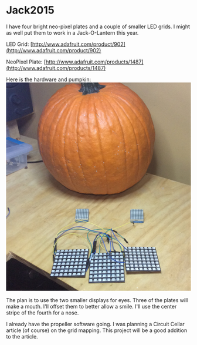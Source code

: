 # Jack2015

I have four bright neo-pixel plates and a couple of smaller LED grids. I might
as well put them to work in a Jack-O-Lantern this year.

LED Grid:
[http://www.adafruit.com/product/902](http://www.adafruit.com/product/902)

NeoPixel Plate:
[http://www.adafruit.com/products/1487](http://www.adafruit.com/products/1487)

Here is the hardware and pumpkin:
![](https://github.com/topherCantrell/Jack2015/blob/master/art/IMG_0288.JPG)

The plan is to use the two smaller displays for eyes. Three of the plates will make a mouth. I'll offset them to better allow a smile. I'll use the center stripe of the fourth for a nose.

I already have the propeller software going. I was planning a Circuit Cellar article (of course) on the grid mapping. This project will be a good addition to the article.